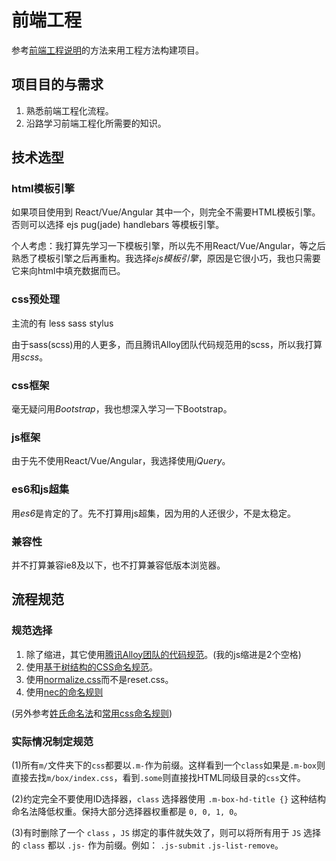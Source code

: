 # 前端工程

参考[前端工程说明](https://github.com/onface/workflow)的方法来用工程方法构建项目。

## 项目目的与需求

1. 熟悉前端工程化流程。
2. 沿路学习前端工程化所需要的知识。

## 技术选型

### html模板引擎

如果项目使用到 React/Vue/Angular 其中一个，则完全不需要HTML模板引擎。否则可以选择 ejs pug(jade) handlebars 等模板引擎。

个人考虑：我打算先学习一下模板引擎，所以先不用React/Vue/Angular，等之后熟悉了模板引擎之后再重构。我选择*ejs模板引擎*，原因是它很小巧，我也只需要它来向html中填充数据而已。

### css预处理

主流的有 less sass stylus

由于sass(scss)用的人更多，而且腾讯Alloy团队代码规范用的scss，所以我打算用*scss*。

### css框架

毫无疑问用*Bootstrap*，我也想深入学习一下Bootstrap。

### js框架

由于先不使用React/Vue/Angular，我选择使用*jQuery*。

### es6和js超集

用*es6*是肯定的了。先不打算用js超集，因为用的人还很少，不是太稳定。

### 兼容性

并不打算兼容ie8及以下，也不打算兼容低版本浏览器。

## 流程规范

### 规范选择

1. 除了缩进，其它使用[腾讯Alloy团队的代码规范](https://github.com/AlloyTeam/CodeGuide)。(我的js缩进是2个空格)
2. 使用[基于树结构的CSS命名规范](https://github.com/onface/trees)。
3. 使用[normalize.css](http://necolas.github.io/normalize.css/)而不是reset.css。
4. 使用[nec的命名规则](http://nec.netease.com/standard/css-name.html)

(另外参考[姓氏命名法](https://www.zhihu.com/question/54962942/answer/142062359)和[常用css命名规则](https://www.zhihu.com/question/19586885))

### 实际情况制定规范

(1)所有```m/```文件夹下的```css```都要以```.m-```作为前缀。这样看到一个```class```如果是```.m-box```则直接去找```m/box/index.css```，看到```.some```则直接找HTML同级目录的```css```文件。

(2)约定完全不要使用ID选择器，```class``` 选择器使用 ```.m-box-hd-title {}``` 这种结构命名法降低权重。保持大部分选择器权重都是 ```0, 0, 1, 0```。

(3)有时删除了一个 ```class``` ，```JS``` 绑定的事件就失效了，则可以将所有用于 ```JS``` 选择的 ```class``` 都以 ```.js-``` 作为前缀。例如： ```.js-submit``` ```.js-list-remove```。











